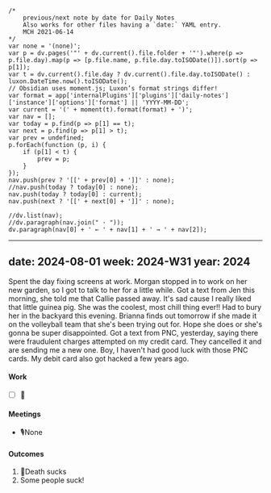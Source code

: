 ```dataviewjs
/*
    previous/next note by date for Daily Notes
    Also works for other files having a `date:` YAML entry.
    MCH 2021-06-14
*/
var none = '(none)';
var p = dv.pages('"' + dv.current().file.folder + '"').where(p => p.file.day).map(p => [p.file.name, p.file.day.toISODate()]).sort(p => p[1]);
var t = dv.current().file.day ? dv.current().file.day.toISODate() : luxon.DateTime.now().toISODate();
// Obsidian uses moment.js; Luxon’s format strings differ!
var format = app['internalPlugins']['plugins']['daily-notes']['instance']['options']['format'] || 'YYYY-MM-DD';
var current = '(' + moment(t).format(format) + ')';
var nav = [];
var today = p.find(p => p[1] == t);
var next = p.find(p => p[1] > t);
var prev = undefined;
p.forEach(function (p, i) {
    if (p[1] < t) {
        prev = p;
    }
});
nav.push(prev ? '[[' + prev[0] + ']]' : none);
//nav.push(today ? today[0] : none);
nav.push(today ? today[0] : current);
nav.push(next ? '[[' + next[0] + ']]' : none);

//dv.list(nav);
//dv.paragraph(nav.join(" · "));
dv.paragraph(nav[0] + ' ← ' + nav[1] + ' → ' + nav[2]);
```




---
date: 2024-08-01
week: 2024-W31
year: 2024
---
Spent the day fixing screens at work. Morgan stopped in to work on her new garden, so I got to talk to her for a little while. Got a text from Jen this morning, she told me that Callie passed away. It's sad cause I really liked that little guinea pig. She was the coolest, most chill thing ever!! Had to bury her in the backyard this evening. Brianna finds out tomorrow if she made it on the volleyball team that she's been trying out for. Hope she does or she's gonna be super disappointed. Got a text from PNC, yesterday, saying there were fraudulent charges attempted on my credit card. They cancelled it and are sending me a new one. Boy, I haven't had good luck with those PNC cards. My debit card also got hacked a few years ago. 
#### Work
- [ ] 💪

#### Meetings
- 🎙None

#### Outcomes
1. 🦄Death sucks
2. Some people suck! 

